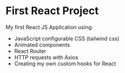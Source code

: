 # First React Project

My first React JS Application using: 

- JavaScript configurable CSS (tailwind css)
- Animated components
- React Router
- HTTP requests with Axios
- Creating my own custom hooks for React
